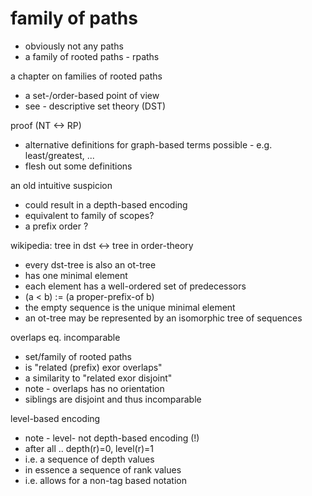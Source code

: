 
# family of paths
- obviously not any paths
- a family of rooted paths - rpaths

a chapter on families of rooted paths
- a set-/order-based point of view
- see - descriptive set theory (DST)

proof (NT <-> RP)
- alternative definitions for graph-based terms
  possible - e.g. least/greatest, ...
- flesh out some definitions

an old intuitive suspicion
- could result in a depth-based encoding
- equivalent to family of scopes?
- a prefix order ?

wikipedia: tree in dst <-> tree in order-theory
- every dst-tree is also an ot-tree
- has one minimal element
- each element has a well-ordered set of predecessors
- (a < b) := (a proper-prefix-of b)
- the empty sequence is the unique minimal element
- an ot-tree may be represented by an isomorphic tree of sequences

overlaps eq. incomparable
- set/family of rooted paths
- is "related (prefix) exor overlaps"
- a similarity to "related exor disjoint"
- note - overlaps has no orientation
- siblings are disjoint and thus incomparable

level-based encoding
- note - level- not depth-based encoding (!)
- after all .. depth(r)=0, level(r)=1
- i.e. a sequence of depth values
- in essence a sequence of rank values
- i.e. allows for a non-tag based notation
